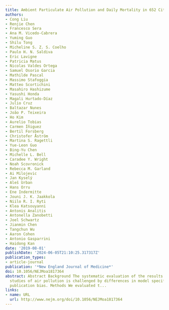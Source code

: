 ```yaml
---
title: Ambient Particulate Air Pollution and Daily Mortality in 652 Cities
authors:
- Cong Liu
- Renjie Chen
- Francesco Sera
- Ana M. Vicedo-Cabrera
- Yuming Guo
- Shilu Tong
- Micheline S. Z. S. Coelho
- Paulo H. N. Saldiva
- Eric Lavigne
- Patricia Matus
- Nicolas Valdes Ortega
- Samuel Osorio Garcia
- Mathilde Pascal
- Massimo Stafoggia
- Matteo Scortichini
- Masahiro Hashizume
- Yasushi Honda
- Magali Hurtado-Díaz
- Julio Cruz
- Baltazar Nunes
- João P. Teixeira
- Ho Kim
- Aurelio Tobias
- Carmen Íñiguez
- Bertil Forsberg
- Christofer Åström
- Martina S. Ragettli
- Yue-Leon Guo
- Bing-Yu Chen
- Michelle L. Bell
- Caradee Y. Wright
- Noah Scovronick
- Rebecca M. Garland
- Ai Milojevic
- Jan Kyselý
- Aleš Urban
- Hans Orru
- Ene Indermitte
- Jouni J. K. Jaakkola
- Niilo R. I. Ryti
- Klea Katsouyanni
- Antonis Analitis
- Antonella Zanobetti
- Joel Schwartz
- Jianmin Chen
- Tangchun Wu
- Aaron Cohen
- Antonio Gasparrini
- Haidong Kan
date: '2019-08-01'
publishDate: '2024-06-05T21:10:25.317317Z'
publication_types:
- article-journal
publication: '*New England Journal of Medicine*'
doi: 10.1056/NEJMoa1817364
abstract: Abstract Background The systematic evaluation of the results of time-series
  studies of air pollution is challenged by differences in model specification and
  publication bias. Methods We evaluated t...
links:
- name: URL
  url: http://www.nejm.org/doi/10.1056/NEJMoa1817364
---
```

